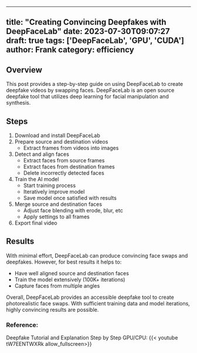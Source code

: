 
---
title: "Creating Convincing Deepfakes with DeepFaceLab"
date: 2023-07-30T09:07:27
draft: true
tags: ['DeepFaceLab', 'GPU', 'CUDA']
author: Frank
category: efficiency
---

## Overview

This post provides a step-by-step guide on using DeepFaceLab to create deepfake videos by swapping faces. DeepFaceLab is an open source deepfake tool that utilizes deep learning for facial manipulation and synthesis.

## Steps

1. Download and install DeepFaceLab
2. Prepare source and destination videos
   - Extract frames from videos into images
3. Detect and align faces
   - Extract faces from source frames
   - Extract faces from destination frames
   - Delete incorrectly detected faces
4. Train the AI model
   - Start training process
   - Iteratively improve model
   - Save model once satisfied with results 
5. Merge source and destination faces
   - Adjust face blending with erode, blur, etc
   - Apply settings to all frames
6. Export final video

## Results

With minimal effort, DeepFaceLab can produce convincing face swaps and deepfakes. However, for best results it helps to:

- Have well aligned source and destination faces 
- Train the model extensively (100K+ iterations)
- Capture faces from multiple angles

Overall, DeepFaceLab provides an accessible deepfake tool to create photorealistic face swaps. With sufficient training data and model iterations, highly convincing results are possible.


### Reference:
Deepfake Tutorial and Explanation Step by Step GPU/CPU:
{{< youtube tW7EENTWXRk allow_fullscreen>}}
        